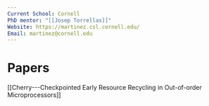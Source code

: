 ```yaml
---
Current School: Cornell
PhD mentor: "[[Josep Torrellas]]"
Website: https://martinez.csl.cornell.edu/
Email: martinez@cornell.edu
---
```

# Papers
[[Cherry---Checkpointed Early Resource Recycling in Out-of-order Microprocessors]]